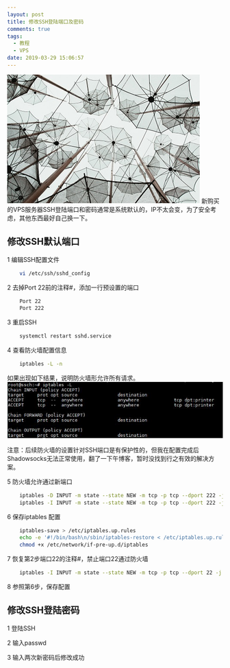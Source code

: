 ```yaml
---
layout: post
title: 修改SSH登陆端口及密码
comments: true
tags:
  - 教程
  - VPS
date: 2019-03-29 15:06:57
---
```

![](\assets\images/190329_1.jpg)
新购买的VPS服务器SSH登陆端口和密码通常是系统默认的，IP不太会变，为了安全考虑，其他东西最好自己换一下。
<!--more-->
## 修改SSH默认端口

1 编辑SSH配置文件
```bash
	vi /etc/ssh/sshd_config
```

2 去掉Port 22前的注释#，添加一行预设置的端口
```bash
	Port 22
	Port 222
```

3 重启SSH
``` bash
	systemctl restart sshd.service
```

4 查看防火墙配置信息
```bash
	iptables -L -n  
```

如果出现如下结果，说明防火墙形允许所有请求。
![](\assets\images/190329_2.jpg)  

注意：后续防火墙的设置针对SSH端口是有保护性的，但我在配置完成后Shadowsocks无法正常使用，翻了一下午博客，暂时没找到行之有效的解决方案。

5 防火墙允许通过新端口  
```bash
	iptables -D INPUT -m state --state NEW -m tcp -p tcp --dport 222 -j DROP
	iptables -I INPUT -m state --state NEW -m tcp -p tcp --dport 222 -j ACCEPT
```

6 保存iptables 配置
```bash 
	iptables-save > /etc/iptables.up.rules
	echo -e '#!/bin/bash\n/sbin/iptables-restore < /etc/iptables.up.rules' > /etc/network/if-pre-up.d/iptables
	chmod +x /etc/network/if-pre-up.d/iptables
```

7 恢复第2步端口22的注释#，禁止端口22通过防火墙
```bash 
	iptables -I INPUT -m state --state NEW -m tcp -p tcp --dport 22 -j DROP
```

8 参照第6步，保存配置

## 修改SSH登陆密码

1 登陆SSH

2 输入passwd

3 输入两次新密码后修改成功